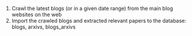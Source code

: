 1. Crawl the latest blogs (or in a given date range) from the main blog websites on the web
2. Import the crawled blogs and extracted relevant papers to the database: blogs, arxivs, blogs_arxivs
